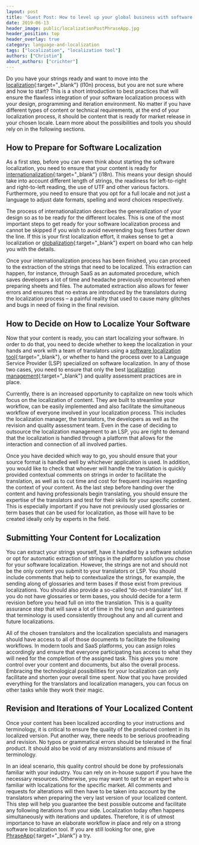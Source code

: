 ```yaml
---
layout: post
title: "Guest Post: How to level up your global business with software localization"
date: 2019-06-13
header_image: public/localizationPostPhraseApp.jpg
header_position: top
header_overlay: true
category: language-and-localization
tags: ["localization", "localization tool"]
authors: ["Christin"]
about_authors: ["crichter"]
---
```


Do you have your strings ready and want to move into the [localization](https://phraseapp.com/blog/posts/l10n-all-stats-facts-data-youll-ever-need/?utm_campaign=l10n-simple-definition&utm_medium=blog-relations&utm_source=epages-blog){:target="_blank"} (l10n) process, but you are not sure where and how to start?
This is a short introduction to best practices that will ensure the flawless integration of your software localization process with your design, programming and iteration environment.
No matter if you have different types of content or technical requirements, at the end of your localization process, it should be content that is ready for market release in your chosen locale.
Learn more about the possibilities and tools you should rely on in the following sections.

## How to Prepare for Software Localization

As a first step, before you can even think about starting the software localization, you need to ensure that your content is ready for [internationalization](https://phraseapp.com/blog/posts/i18n-a-simple-definition/?utm_campaign=i18n-simple-definition&utm_medium=blog-relations&utm_source=epages-blog){:target="_blank"} (i18n).
This means your design should take into account different length of strings, the readiness for left-to-right and right-to-left reading, the use of UTF and other various factors.
Furthermore, you need to ensure that you opt for a full locale and not just a language to adjust date formats, spelling and word choices respectively.

The process of internationalization describes the generalization of your design so as to be ready for the different locales.
This is one of the most important steps to get ready for your software localization process and cannot be skipped if you wish to avoid neverending bug fixes further down the line.
If this is your first localization effort, it makes sense to get a localization or [globalization](https://phraseapp.com/blog/posts/globalization-vs-localization/?utm_campaign=globalization-vs-localization&utm_medium=blog-relations&utm_source=epages-blog){:target="_blank"} expert on board who can help you with the details.

Once your internationalization process has been finished, you can proceed to the extraction of the strings that need to be localized.
This extraction can happen, for instance, through SaaS as an automated procedure, which saves developers a lot of time and headache previously encountered when preparing sheets and files.
The automated extraction also allows for fewer errors and ensures that no extras are introduced by the translators during the localization process – a painful reality that used to cause many glitches and bugs in need of fixing in the final revision.

## How to Decide on How to Localize Your Software

Now that your content is ready, you can start localizing your software.
In order to do that, you need to decide whether to keep the localization in your hands and work with a team of translators using a [software localization tool](https://phraseapp.com/blog/posts/questions-to-ask-when-evaluating-the-best-software-localization-tool/?utm_campaign=5-questions-l10n-tool&utm_medium=blog-relations&utm_source=epages-blog){:target="_blank"}, or whether to hand the process over to a Language Service Provider (LSP) specialized on software localization.
In any of those two cases, you need to ensure that only the best [localization management](https://phraseapp.com/on/localization-management?utm_campaign=localization-management&utm_medium=blog-relations&utm_source=epages-blog){:target="_blank"} and quality assessment practices are in place.

Currently, there is an increased opportunity to capitalize on new tools which focus on the localization of content.
They are built to streamline your workflow, can be easily implemented and also facilitate the simultaneous workflow of everyone involved in your localization process.
This includes the localization manager, the translators, the developers as well as the revision and quality assessment team.
Even in the case of deciding to outsource the localization management to an LSP, you are right to demand that the localization is handled through a platform that allows for the interaction and connection of all involved parties.

Once you have decided which way to go, you should ensure that your source format is handled well by whichever application is used.
In addition, you would like to check that whoever will handle the translation is quickly provided contextual comments on strings in order to facilitate the translation, as well as to cut time and cost for frequent inquiries regarding the context of your content.
As the last step before handing over the content and having professionals begin translating, you should ensure the expertise of the translators and test for their skills for your specific content.
This is especially important if you have not previously used glossaries or term bases that can be used for localization, as those will have to be created ideally only by experts in the field.

## Submitting Your Content for Localization

You can extract your strings yourself, have it handled by a software solution or opt for automatic extraction of strings in the platform solution you chose for your software localization.
However, the strings are not and should not be the only content you submit to your translators or LSP.
You should include comments that help to contextualize the strings, for example, the sending along of glossaries and term bases if those exist from previous localizations.
You should also provide a so-called “do-not-translate” list.
If you do not have glossaries or term bases, you should decide for a term revision before you head full on into the translation.
This is a quality assurance step that will save a lot of time in the long run and guarantees that terminology is used consistently throughout any and all current and future localizations.

All of the chosen translators and the localization specialists and managers should have access to all of those documents to facilitate the following workflows.
In modern tools and SaaS platforms, you can assign roles accordingly and ensure that everyone participating has access to what they will need for the completion of the assigned task. This gives you more control over your content and documents, but also the overall process.
Embracing the technological possibilities for your localization can only facilitate and shorten your overall time spent.
Now that you have provided everything for the translators and localization managers, you can focus on other tasks while they work their magic.

## Revision and Iterations of Your Localized Content

Once your content has been localized according to your instructions and terminology, it is critical to ensure the quality of the produced content in its localized version.
Put another way, there needs to be serious proofreading and revision.
No typos or grammatical errors should be tolerated in the final product.
It should also be void of any mistranslations and misuse of terminology.

In an ideal scenario, this quality control should be done by professionals familiar with your industry.
You can rely on in-house support if you have the necessary resources.
Otherwise, you may want to opt for an expert who is familiar with localizations for the specific market.
All comments and requests for alterations will then have to be taken into account by the translators when preparing the very last version of your localized content.
This step will help you guarantee the best possible outcome and facilitate any following iterations from your side.
Localization today often happens simultaneously with iterations and updates.
Therefore, it is of utmost importance to have an elaborate workflow in place and rely on a strong software localization tool.
If you are still looking for one, give [PhraseApp](https://phraseapp.com/?utm_campaign=phraseapp-homepage&utm_medium=blog-relations&utm_source=epages-blog){:target="_blank"} a try.
